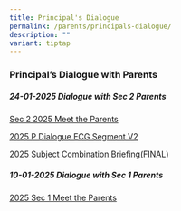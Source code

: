 ```yaml
---
title: Principal's Dialogue
permalink: /parents/principals-dialogue/
description: ""
variant: tiptap
---
```

<h3>Principal’s Dialogue with Parents</h3>
<h5>24-01-2025 Dialogue with Sec 2 Parents</h5>
<p><a href="https://docs.google.com/presentation/d/1wEEBvCd2v8LzguhlS7E6mcCwy0Ib7QJl/edit?usp=sharing&amp;ouid=110163086690010616231&amp;rtpof=true&amp;sd=true" rel="noopener nofollow" target="_blank">Sec 2 2025 Meet the Parents</a>
</p>
<p><a href="https://docs.google.com/presentation/d/1jamGtOYGYLtnjrTOlMn8BV1ENDRrP1Ky/edit?usp=sharing&amp;ouid=110163086690010616231&amp;rtpof=true&amp;sd=true" rel="noopener nofollow" target="_blank">2025 P Dialogue ECG Segment V2</a>
</p>
<p><a href="https://docs.google.com/presentation/d/16orVM31FOUFX5yBjIl005TYJO3dkDxUr/edit?usp=sharing&amp;ouid=110163086690010616231&amp;rtpof=true&amp;sd=true" rel="noopener nofollow" target="_blank">2025 Subject Combination Briefing(FINAL)</a>
</p>
<p></p>
<h5>10-01-2025 Dialogue with Sec 1 Parents</h5>
<p><a href="https://drive.google.com/file/d/1XS-BgJbv6eGxm9ygLcDVXQJdSt8Jnc6I/view?usp=drive_link" rel="noopener nofollow" target="_blank">2025 Sec 1 Meet the Parents</a>
</p>
<p></p>
<p></p>
<p></p>
<p></p>